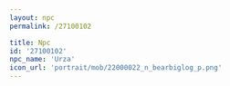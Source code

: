 ```yaml
---
layout: npc
permalink: /27100102

title: Npc
id: '27100102'
npc_name: 'Urza'
icon_url: 'portrait/mob/22000022_n_bearbiglog_p.png'
---
```

